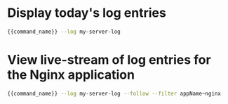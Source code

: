# Display today's log entries

```bash
{{command_name}} --log my-server-log
```

# View live-stream of log entries for the Nginx application

```bash
{{command_name}} --log my-server-log --follow --filter appName~nginx
```
